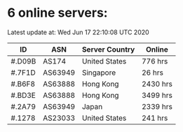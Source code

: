 # 6 online servers:

Latest update at: Wed Jun 17 22:10:08 UTC 2020

| ID | ASN | Server Country | Online |
| -- | --- | -------------- | ------ |
| #.D09B | AS174 | United States | 776 hrs |
| #.7F1D | AS63949 | Singapore | 26 hrs |
| #.B6F8 | AS63888 | Hong Kong | 2430 hrs |
| #.BD3E | AS63888 | Hong Kong | 3499 hrs |
| #.2A79 | AS63949 | Japan | 2339 hrs |
| #.1278 | AS23033 | United States | 241 hrs |

